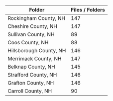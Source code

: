 | Folder                  |   Files / Folders |
|-------------------------|-------------------|
| Rockingham County, NH   |               147 |
| Cheshire County, NH     |               147 |
| Sullivan County, NH     |                89 |
| Coos County, NH         |                88 |
| Hillsborough County, NH |               146 |
| Merrimack County, NH    |               147 |
| Belknap County, NH      |               145 |
| Strafford County, NH    |               146 |
| Grafton County, NH      |               146 |
| Carroll County, NH      |                90 |